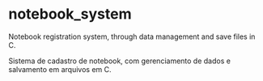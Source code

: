 # notebook_system
Notebook registration system, through data management and save files in C.

Sistema de cadastro de notebook, com gerenciamento de dados e salvamento em arquivos em C.
